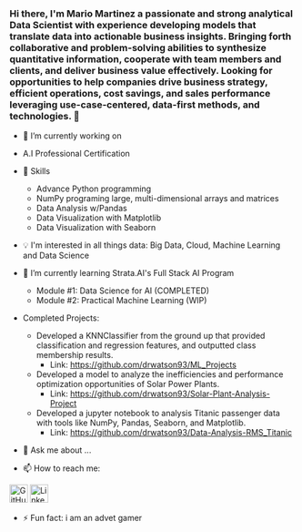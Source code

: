 ### Hi there, I'm Mario Martinez a passionate and strong analytical Data Scientist with experience developing models that translate data into actionable business insights. Bringing forth collaborative and problem-solving abilities to synthesize quantitative information, cooperate with team members and clients, and deliver business value effectively. Looking for opportunities to help companies drive business strategy, efficient operations, cost savings, and sales performance leveraging use-case-centered, data-first methods, and technologies. 👋

- 🔭 I’m currently working on 
 * A.I Professional Certification
 
- 🤹 Skills
  * Advance Python programming 
  * NumPy programing large, multi-dimensional arrays and matrices
  * Data Analysis w/Pandas
  * Data Visualization with Matplotlib 
  * Data Visualization with Seaborn
  
- 💡 I'm interested in all things data: Big Data, Cloud, Machine Learning and Data Science 
 
- 🌱 I’m currently learning Strata.AI's Full Stack AI Program 
  * Module #1: Data Science for AI (COMPLETED) 
  * Module #2: Practical Machine Learning (WIP)
  
- Completed Projects:
  * Developed a KNNClassifier from the ground up that provided classification and regression features, and outputted class membership results.
    * Link: https://github.com/drwatson93/ML_Projects
  * Developed a model to analyze the inefficiencies and performance optimization opportunities of Solar Power Plants.
    * Link: https://github.com/drwatson93/Solar-Plant-Analysis-Project
  * Developed a jupyter notebook to analysis Titanic passenger data with tools like NumPy, Pandas, Seaborn, and Matplotlib.
    * Link: https://github.com/drwatson93/Data-Analysis-RMS_Titanic

- 💬 Ask me about ...

- 📫 How to reach me: 

<a href="https://github.com/drwatson93"><img alt="GitHub" title="GitHub" height="32" width="32" src="https://raw.githubusercontent.com/peterthehan/peterthehan/master/assets/github.svg"></a>
<a href="https://www.linkedin.com/in/mario-martinez-6863a293"/><img alt="LinkedIn" title="LinkedIn" height="32" width="32" src="https://raw.githubusercontent.com/peterthehan/peterthehan/master/assets/linkedin.svg"></a>



- ⚡ Fun fact: i am an advet gamer 

<!--
**drwatson93/drwatson93** is a ✨ _special_ ✨ repository because its `README.md` (this file) appears on your GitHub profile.

-->
